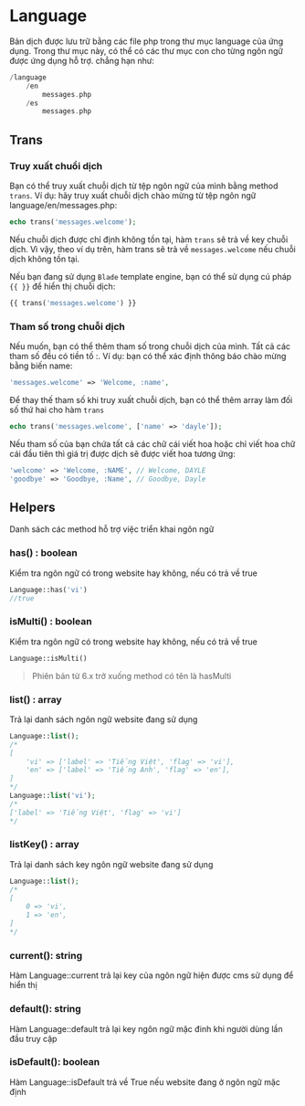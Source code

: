 # Language
Bản dịch được lưu trữ bằng các file php trong thư mục language của ứng dụng. Trong thư mục này, có thể có các thư mục con cho từng ngôn ngữ được ứng dụng hỗ trợ. chẳng hạn như:
```php
/language
    /en
        messages.php
    /es
        messages.php
```
## Trans
### Truy xuất chuổi dịch
Bạn có thể truy xuất chuỗi dịch từ tệp ngôn ngữ của mình bằng method `trans`.
Ví dụ: hãy truy xuất chuỗi dịch chào mừng từ tệp ngôn ngữ language/en/messages.php:
```php
echo trans('messages.welcome');
```
Nếu chuỗi dịch được chỉ định không tồn tại, hàm `trans` sẽ trả về key chuỗi dịch.
Vì vậy, theo ví dụ trên, hàm trans sẽ trả về `messages.welcome` nếu chuỗi dịch không tồn tại.

Nếu bạn đang sử dụng `Blade` template engine, bạn có thể sử dụng cú pháp `{{ }}` để hiển thị chuỗi dịch:
```php
{{ trans('messages.welcome') }}
```

### Tham số trong chuỗi dịch
Nếu muốn, bạn có thể thêm tham số trong chuỗi dịch của mình. Tất cả các tham số đều có tiền tố :.
Ví dụ: bạn có thể xác định thông báo chào mừng bằng biến name:
```php
'messages.welcome' => 'Welcome, :name',
```

Để thay thế tham số khi truy xuất chuỗi dịch, bạn có thể thêm array làm đối số thứ hai cho hàm `trans`
```php
echo trans('messages.welcome', ['name' => 'dayle']);
```

Nếu tham số của bạn chứa tất cả các chữ cái viết hoa hoặc chỉ viết hoa chữ cái đầu tiên thì giá trị được dịch sẽ được viết hoa tương ứng:
```php
'welcome' => 'Welcome, :NAME', // Welcome, DAYLE
'goodbye' => 'Goodbye, :Name', // Goodbye, Dayle
```

## Helpers
Danh sách các method hỗ trợ việc triển khai ngôn ngữ
### has() : boolean
Kiểm tra ngôn ngữ có trong website hay không, nếu có trả về true
```php
Language::has('vi')
//true
```

### isMulti() : boolean
Kiểm tra ngôn ngữ có trong website hay không, nếu có trả về true

```php
Language::isMulti()
```
> Phiên bản từ 6.x trở xuống method có tên là hasMulti

### list() : array
Trả lại danh sách ngôn ngữ website đang sử dụng
```php
Language::list();
/* 
[
    'vi' => ['label' => 'Tiếng Việt', 'flag' => 'vi'],
    'en' => ['label' => 'Tiếng Anh', 'flag' => 'en'],
]
*/
Language::list('vi');
/* 
['label' => 'Tiếng Việt', 'flag' => 'vi']
*/
```

### listKey() : array
Trả lại danh sách key ngôn ngữ website đang sử dụng
```php
Language::list();
/* 
[
    0 => 'vi',
    1 => 'en',
]
*/
```
### current(): string
Hàm Language::current trả lại key của ngôn ngữ hiện được cms sử dụng để hiển thị

### default(): string
Hàm Language::default trả lại key ngôn ngữ mặc đinh khi người dùng lần đầu truy cập

### isDefault(): boolean
Hàm Language::isDefault trả về True nếu website đang ở ngôn ngữ mặc định